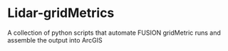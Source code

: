 # Lidar-gridMetrics
A collection of python scripts that automate FUSION gridMetric runs and assemble the output into ArcGIS
